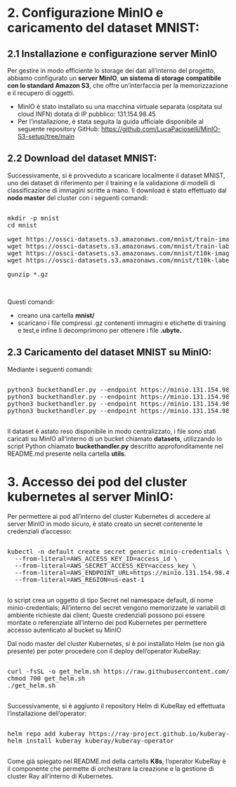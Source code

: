 
# 2. Configurazione MinIO e caricamento del dataset MNIST:

## 2.1 Installazione e configurazione server MinIO

Per gestire in modo efficiente lo storage dei dati all’interno del progetto, abbiamo configurato un **server MinIO**, **un sistema di storage compatibile con lo standard Amazon S3**, che offre un’interfaccia per la memorizzazione e il recupero di oggetti.

- MinIO è stato installato su una macchina virtuale separata (ospitata sul cloud INFN) dotata di IP pubblico:
131.154.98.45
- Per l’installazione, è stata seguita la guida ufficiale disponibile al seguente repository GitHub: https://github.com/LucaPacioselli/MinIO-S3-setup/tree/main


## 2.2 Download del dataset MNIST:

Successivamente, si è provveduto a scaricare localmente il dataset MNIST, uno dei dataset di riferimento per il training e la validazione di modelli di classificazione di immagini scritte a mano. Il download è stato effettuato dal **nodo master** del cluster con i seguenti comandi:

<pre lang="markdown">

mkdir -p mnist
cd mnist

wget https://ossci-datasets.s3.amazonaws.com/mnist/train-images-idx3-ubyte.gz
wget https://ossci-datasets.s3.amazonaws.com/mnist/train-labels-idx1-ubyte.gz
wget https://ossci-datasets.s3.amazonaws.com/mnist/t10k-images-idx3-ubyte.gz
wget https://ossci-datasets.s3.amazonaws.com/mnist/t10k-labels-idx1-ubyte.gz

gunzip *.gz


</pre>

Questi comandi:
- creano una cartella **mnist/**
- scaricano i file compressi .gz contenenti immagini e etichette di training e test,e infine li decomprimono per ottenere i file **.ubyte.**


## 2.3  Caricamento del dataset MNIST su MinIO:
Mediante i seguenti comandi:

<pre lang="markdown">

python3 buckethandler.py --endpoint https://minio.131.154.98.45.myip.cloud.infn.it --bucket datasets upload --file mnist/train-images-idx3-ubyte
python3 buckethandler.py --endpoint https://minio.131.154.98.45.myip.cloud.infn.it --bucket datasets upload --file mnist/train-labels-idx1-ubyte
python3 buckethandler.py --endpoint https://minio.131.154.98.45.myip.cloud.infn.it --bucket datasets upload --file mnist/t10k-images-idx3-ubyte
python3 buckethandler.py --endpoint https://minio.131.154.98.45.myip.cloud.infn.it --bucket datasets upload --file mnist/t10k-labels-idx1-ubyte

</pre>

Il dataset è astato reso disponibile in modo centralizzato, i file sono stati caricati su MinIO all'interno di un bucket chiamato **datasets**, utilizzando lo script Python chiamato **buckethandler.py** descritto approfonditamente nel README.md presente nella cartella **utils**.



# 3. Accesso dei pod del cluster kubernetes al server MinIO:

Per permettere ai pod all’interno del cluster Kubernetes di accedere al server MinIO in modo sicuro, è stato creato un secret contenente le credenziali d’accesso:

<pre lang="markdown">

kubectl -n default create secret generic minio-credentials \
  --from-literal=AWS_ACCESS_KEY_ID=access_id \
  --from-literal=AWS_SECRET_ACCESS_KEY=access_key \
  --from-literal=AWS_ENDPOINT_URL=https://minio.131.154.98.45.myip.cloud.infn.it \
  --from-literal=AWS_REGION=us-east-1

</pre>

lo script crea un oggetto di tipo Secret nel namespace default, di nome minio-credentials;
All’interno del secret vengono memorizzate le variabili di ambiente richieste dai client;
Queste credenziali possono poi essere montate o referenziate all’interno dei pod Kubernetes per permettere accesso autenticato al bucket su MinIO

Dal nodo master del cluster Kubernetes, si è poi installato Helm (se non già presente) per poter procedere con il deploy dell’operator KubeRay:

<pre lang="markdown">

curl -fsSL -o get_helm.sh https://raw.githubusercontent.com/helm/helm/main/scripts/get-helm-3
chmod 700 get_helm.sh
./get_helm.sh

</pre>

Successivamente, si è aggiunto il repository Helm di KubeRay ed effettuata l’installazione dell’operator:

<pre lang="markdown">

helm repo add kuberay https://ray-project.github.io/kuberay-helm/
helm install kuberay kuberay/kuberay-operator

</pre>

Come già spiegato nel README.md della cartells **K8s**, l’operator KubeRay è il componente che permette di orchestrare la creazione e la gestione di cluster Ray all’interno di Kubernetes.



